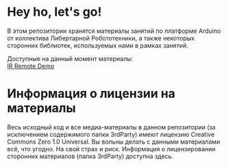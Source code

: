 # Hey ho, let's go! 

В этом репозитории хранятся материалы занятий по платформе Arduino от коллектива Либертарной Робототехники, а также некоторых сторонних библиотек, используемых нами в рамках занятий.


Доступные на данный момент материалы:  
[IR Remote Demo](https://github.com/xslonikx/robolibrelessons/tree/main/IRDevice_demo)  


# Информация о лицензии на материалы   
Весь исходный код и все медиа-материалы в данном репозитории (за исключением содержимого папки 3rdParty) имеют лицензию Creative Commons Zero 1.0 Universal. Вы вольны делать с данными материалами всё, что угодно. На свой страх и риск. 
Информация о лицензировании сторонних материалов (папка 3rdParty) доступна здесь.

